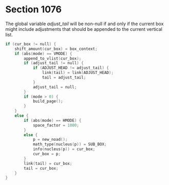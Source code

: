# Section 1076

The global variable *adjust_tail* will be non-null if and only if the current box might include adjustments that should be appended to the current vertical list.

```c << Append box |cur_box| to the current list, shifted by |box_context| >>=
if (cur_box != null) {
    shift_amount(cur_box) = box_context;
    if (abs(mode) == VMODE) {
        append_to_vlist(cur_box);
        if (adjust_tail != null) {
            if (ADJUST_HEAD != adjust_tail) {
                link(tail) = link(ADJUST_HEAD);
                tail = adjust_tail;
            }
            adjust_tail = null;
        }
        if (mode > 0) {
            build_page();
        }
    }
    else {
        if (abs(mode) == HMODE) {
            space_factor = 1000;
        }
        else {
            p = new_noad();
            math_type(nucleus(p)) = SUB_BOX;
            info(nucleus(p)) = cur_box;
            cur_box = p;
        }
        link(tail) = cur_box;
        tail = cur_box;
    }
}
```
